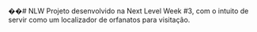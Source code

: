 ��# NLW
Projeto desenvolvido na Next Level Week #3, com o intuito de servir como um localizador de orfanatos para visitação.
